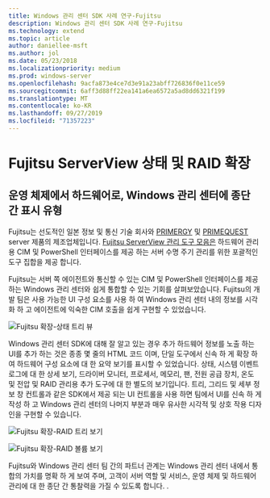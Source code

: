 ```yaml
---
title: Windows 관리 센터 SDK 사례 연구-Fujitsu
description: Windows 관리 센터 SDK 사례 연구-Fujitsu
ms.technology: extend
ms.topic: article
author: daniellee-msft
ms.author: jol
ms.date: 05/23/2018
ms.localizationpriority: medium
ms.prod: windows-server
ms.openlocfilehash: 9acfa873e4ce7d3e91a23abff726836f0e11ce59
ms.sourcegitcommit: 6aff3d88ff22ea141a6ea6572a5ad8dd6321f199
ms.translationtype: MT
ms.contentlocale: ko-KR
ms.lasthandoff: 09/27/2019
ms.locfileid: "71357223"
---
```

# <a name="fujitsu-serverview-health-and-raid-extensions"></a>Fujitsu ServerView 상태 및 RAID 확장

## <a name="bringing-end-to-end-visibility-from-operating-system-to-hardware-into-windows-admin-center"></a>운영 체제에서 하드웨어로, Windows 관리 센터에 종단 간 표시 유형

Fujitsu는 선도적인 일본 정보 및 통신 기술 회사와 [PRIMERGY](http://www.fujitsu.com/fts/products/computing/servers/primergy/) 및 [PRIMEQUEST](http://www.fujitsu.com/fts/products/computing/servers/mission-critical/) server 제품의 제조업체입니다. [Fujitsu ServerView 관리 도구 모음은](http://www.fujitsu.com/fts/products/computing/servers/primergy/management/) 하드웨어 관리용 CIM 및 PowerShell 인터페이스를 제공 하는 서버 수명 주기 관리를 위한 포괄적인 도구 집합을 제공 합니다.

Fujitsu는 서버 쪽 에이전트와 통신할 수 있는 CIM 및 PowerShell 인터페이스를 제공 하는 Windows 관리 센터와 쉽게 통합할 수 있는 기회를 살펴보았습니다. Fujitsu의 개발 팀은 사용 가능한 UI 구성 요소를 사용 하 여 Windows 관리 센터 내의 정보를 시각화 하 고 에이전트에 익숙한 CIM 호출을 쉽게 구현할 수 있었습니다.

![Fujitsu 확장-상태 트리 뷰](../../media/extend-case-study-fujitsu/health-tree.png)

Windows 관리 센터 SDK에 대해 잘 알고 있는 경우 추가 하드웨어 정보를 노출 하는 UI를 추가 하는 것은 종종 몇 줄의 HTML 코드 이며, 단일 도구에서 신속 하 게 확장 하 여 하드웨어 구성 요소에 대 한 요약 보기를 표시할 수 있었습니다. 상태, 시스템 이벤트 로그에 대 한 상세 보기, 드라이버 모니터, 프로세서, 메모리, 팬, 전원 공급 장치, 온도 및 전압 및 RAID 관리용 추가 도구에 대 한 별도의 보기입니다. 트리, 그리드 및 세부 정보 창 컨트롤과 같은 SDK에서 제공 되는 UI 컨트롤을 사용 하면 팀에서 UI를 신속 하 게 작성 하 고 Windows 관리 센터의 나머지 부분과 매우 유사한 시각적 및 상호 작용 디자인을 구현할 수 있습니다.

![Fujitsu 확장-RAID 트리 보기](../../media/extend-case-study-fujitsu/raid-tree.png)

![Fujitsu 확장-RAID 볼륨 보기](../../media/extend-case-study-fujitsu/raid-volumes.png)

Fujitsu와 Windows 관리 센터 팀 간의 파트너 관계는 Windows 관리 센터 내에서 통합의 가치를 명확 하 게 보여 주며, 고객이 서버 역할 및 서비스, 운영 체제 및 하드웨어 관리에 대 한 종단 간 통찰력을 가질 수 있도록 합니다. .
